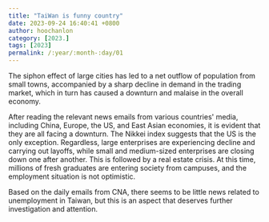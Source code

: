 ```yaml
---
title: "TaiWan is funny country"
date: 2023-09-24 16:40:41 +0800
author: hoochanlon
category: [2023.]
tags: [2023]
permalink: /:year/:month-:day/01
---
```


The siphon effect of large cities has led to a net outflow of population from small towns, accompanied by a sharp decline in demand in the trading market, which in turn has caused a downturn and malaise in the overall economy.

<!-- more -->

After reading the relevant news emails from various countries' media, including China, Europe, the US, and East Asian economies, it is evident that they are all facing a downturn. The Nikkei index suggests that the US is the only exception. Regardless, large enterprises are experiencing decline and carrying out layoffs, while small and medium-sized enterprises are closing down one after another. This is followed by a real estate crisis. At this time, millions of fresh graduates are entering society from campuses, and the employment situation is not optimistic.

Based on the daily emails from CNA, there seems to be little news related to unemployment in Taiwan, but this is an aspect that deserves further investigation and attention.
